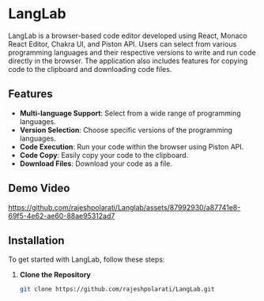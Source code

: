 # LangLab

LangLab is a browser-based code editor developed using React, Monaco React Editor, Chakra UI, and Piston API. Users can select from various programming languages and their respective versions to write and run code directly in the browser. The application also includes features for copying code to the clipboard and downloading code files.

## Features

- **Multi-language Support**: Select from a wide range of programming languages.
- **Version Selection**: Choose specific versions of the programming languages.
- **Code Execution**: Run your code within the browser using Piston API.
- **Code Copy**: Easily copy your code to the clipboard.
- **Download Files**: Download your code as a file.

## Demo Video

https://github.com/rajeshpolarati/Langlab/assets/87992930/a87741e8-69f5-4e62-ae60-88ae95312ad7

## Installation

To get started with LangLab, follow these steps:

1. **Clone the Repository**

   ```sh
   git clone https://github.com/rajeshpolarati/LangLab.git
